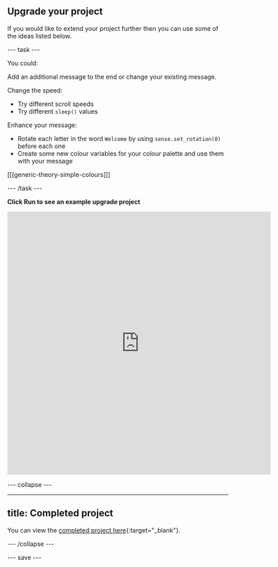 ## Upgrade your project

<div style="display: flex; flex-wrap: wrap">
<div style="flex-basis: 200px; flex-grow: 1; margin-right: 15px;">
If you would like to extend your project further then you can use some of the ideas listed below. 
</div>
</div>


--- task ---

You could:

Add an additional message to the end or change your existing message.

Change the speed:
+ Try different scroll speeds
+ Try different `sleep()` values

Enhance your message: 
+ Rotate each letter in the word `Welcome` by using `sense.set_rotation(0)` before each one
+ Create some new colour variables for your colour palette and use them with your message

[[[generic-theory-simple-colours]]]

--- /task ---

**Click Run to see an example upgrade project**

<div class="trinket">
<iframe src="https://trinket.io/embed/python/c04a6c3315?outputOnly=true&runOption=run" width="600" height="600" frameborder="0" marginwidth="0" marginheight="0" allowfullscreen></iframe>
</div>
  
--- collapse ---

---
title: Completed project
---

You can view the [completed project here](https://trinket.io/python/5412a2e393){:target="_blank"}.

--- /collapse ---
  
--- save ---
